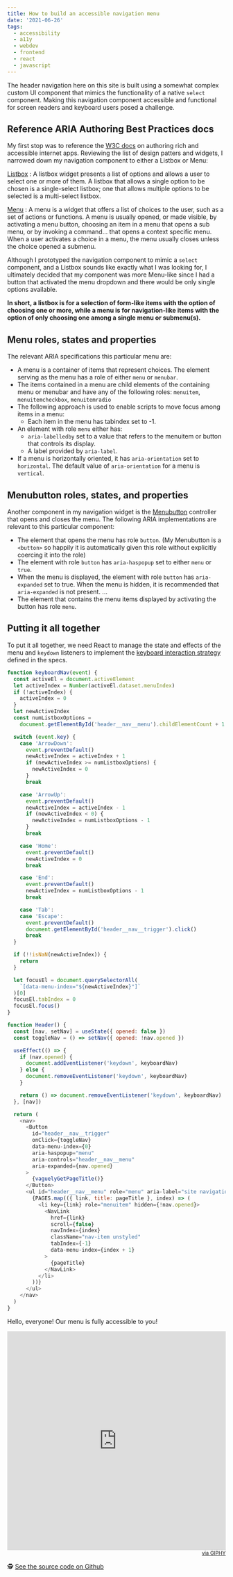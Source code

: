 ```yaml
---
title: How to build an accessible navigation menu
date: '2021-06-26'
tags:
  - accessibility
  - a11y
  - webdev
  - frontend
  - react
  - javascript
---
```


The header navigation here on this site is built using a somewhat complex custom UI component that mimics the functionality of a native `select` component. Making this navigation component accessible and functional for screen readers and keyboard users posed a challenge. <!-- more -->

## Reference ARIA Authoring Best Practices docs

My first stop was to reference the [W3C docs](https://www.w3.org/TR/wai-aria-practices-1.1/) on authoring rich and accessible internet apps. Reviewing the list of design patters and widgets, I narrowed down my navigation component to either a Listbox or Menu:

[Listbox](https://www.w3.org/TR/wai-aria-practices-1.1/#Listbox)
: A listbox widget presents a list of options and allows a user to select one or more of them. A listbox that allows a single option to be chosen is a single-select listbox; one that allows multiple options to be selected is a multi-select listbox.

[Menu](https://www.w3.org/TR/wai-aria-practices-1.1/#menu)
: A menu is a widget that offers a list of choices to the user, such as a set of actions or functions. A menu is usually opened, or made visible, by activating a menu button, choosing an item in a menu that opens a sub menu, or by invoking a command... that opens a context specific menu. When a user activates a choice in a menu, the menu usually closes unless the choice opened a submenu.

Although I prototyped the navigation component to mimic a `select` component, and a Listbox sounds like exactly what I was looking for, I ultimately decided that my component was more Menu-like since I had a button that activated the menu dropdown and there would be only single options available.

**In short, a listbox is for a selection of form-like items with the option of choosing one or more, while a menu is for navigation-like items with the option of only choosing one among a single menu or submenu(s).**

## Menu roles, states and properties

The relevant ARIA specifications this particular menu are:

- A menu is a container of items that represent choices. The element serving as the menu has a role of either `menu` or `menubar`.
- The items contained in a menu are child elements of the containing menu or menubar and have any of the following roles: `menuitem`, `menuitemcheckbox`, `menuitemradio`
- The following approach is used to enable scripts to move focus among items in a menu:
  - Each item in the menu has tabindex set to -1.
- An element with role `menu` either has:
  - `aria-labelledby` set to a value that refers to the menuitem or button that controls its display.
  - A label provided by `aria-label`.
- If a menu is horizontally oriented, it has `aria-orientation` set to `horizontal`. The default value of `aria-orientation` for a menu is `vertical`.

## Menubutton roles, states, and properties

Another component in my navigation widget is the [Menubutton](https://www.w3.org/TR/wai-aria-practices-1.1/#menubutton) controller that opens and closes the menu. The following ARIA implementations are relevant to this particular component:

- The element that opens the menu has role `button`. (My Menubutton is a `<button>` so happily it is automatically given this role without explicitly coercing it into the role)
- The element with role `button` has `aria-haspopup` set to either `menu` or `true`.
- When the menu is displayed, the element with role `button` has `aria-expanded` set to true. When the menu is hidden, it is recommended that `aria-expanded` is not present. ...
- The element that contains the menu items displayed by activating the button has role `menu`.

## Putting it all together

To put it all together, we need React to manage the state and effects of the menu and `keydown` listeners to implement the [keyboard interaction strategy](https://www.w3.org/TR/wai-aria-practices-1.1/#keyboard-interaction-12) defined in the specs.

```javascript
function keyboardNav(event) {
  const activeEl = document.activeElement
  let activeIndex = Number(activeEl.dataset.menuIndex)
  if (!activeIndex) {
    activeIndex = 0
  }
  let newActiveIndex
  const numListboxOptions =
    document.getElementById('header__nav__menu').childElementCount + 1 // Account for button

  switch (event.key) {
    case 'ArrowDown':
      event.preventDefault()
      newActiveIndex = activeIndex + 1
      if (newActiveIndex >= numListboxOptions) {
        newActiveIndex = 0
      }
      break

    case 'ArrowUp':
      event.preventDefault()
      newActiveIndex = activeIndex - 1
      if (newActiveIndex < 0) {
        newActiveIndex = numListboxOptions - 1
      }
      break

    case 'Home':
      event.preventDefault()
      newActiveIndex = 0
      break

    case 'End':
      event.preventDefault()
      newActiveIndex = numListboxOptions - 1
      break

    case 'Tab':
    case 'Escape':
      event.preventDefault()
      document.getElementById('header__nav__trigger').click()
      break
  }

  if (!!isNaN(newActiveIndex)) {
    return
  }

  let focusEl = document.querySelectorAll(
    `[data-menu-index="${newActiveIndex}"]`
  )[0]
  focusEl.tabIndex = 0
  focusEl.focus()
}

function Header() {
  const [nav, setNav] = useState({ opened: false })
  const toggleNav = () => setNav({ opened: !nav.opened })

  useEffect(() => {
    if (nav.opened) {
      document.addEventListener('keydown', keyboardNav)
    } else {
      document.removeEventListener('keydown', keyboardNav)
    }

    return () => document.removeEventListener('keydown', keyboardNav)
  }, [nav])

  return (
    <nav>
      <Button
        id="header__nav__trigger"
        onClick={toggleNav}
        data-menu-index={0}
        aria-haspopup="menu"
        aria-controls="header__nav__menu"
        aria-expanded={nav.opened}
      >
        {vaguelyGetPageTitle()}
      </Button>
      <ul id="header__nav__menu" role="menu" aria-label="site navigation">
        {PAGES.map(({ link, title: pageTitle }, index) => (
          <li key={link} role="menuitem" hidden={!nav.opened}>
            <NavLink
              href={link}
              scroll={false}
              navIndex={index}
              className="nav-item unstyled"
              tabIndex={-1}
              data-menu-index={index + 1}
            >
              {pageTitle}
            </NavLink>
          </li>
        ))}
      </ul>
    </nav>
  )
}
```

Hello, everyone! Our menu is fully accessible to you!

<div style="width:100%;height:0;padding-bottom:100%;position:relative;"><iframe src="https://giphy.com/embed/2auZhSgFn714e9CrFO" width="100%" height="100%" style="position:absolute" frameBorder="0" class="giphy-embed" allowFullScreen></iframe></div><small style="display:flex;justify-content:flex-end;"><a href="https://giphy.com/gifs/hello-all-helloall-2auZhSgFn714e9CrFO">via GIPHY</a></small>

🕵️ [See the source code on Github](https://github.com/dr-spaceman/brti.dev/blob/main/src/components/Layout.tsx)
